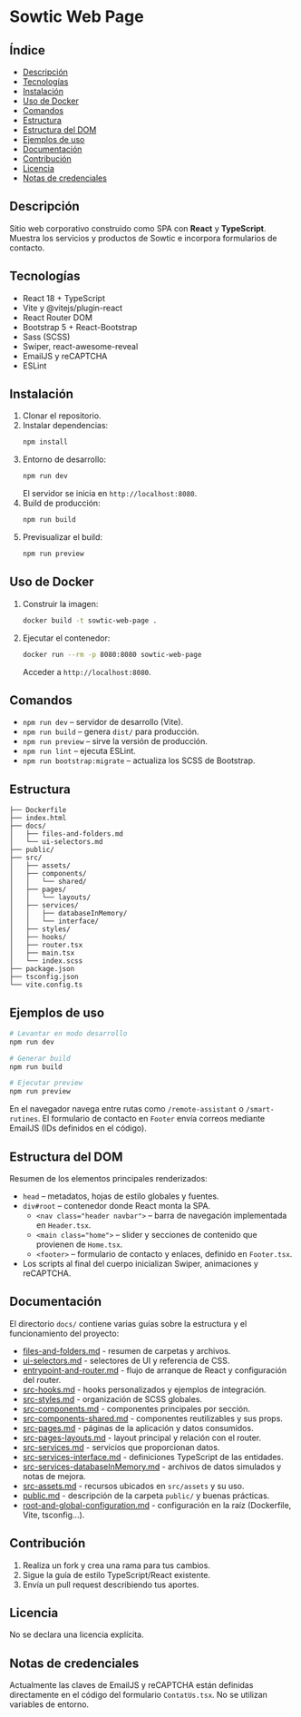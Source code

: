 # Sowtic Web Page

## Índice
- [Descripción](#descripción)
- [Tecnologías](#tecnologías)
- [Instalación](#instalación)
- [Uso de Docker](#uso-de-docker)
- [Comandos](#comandos)
- [Estructura](#estructura)
- [Estructura del DOM](#estructura-del-dom)
- [Ejemplos de uso](#ejemplos-de-uso)
- [Documentación](#documentación)
- [Contribución](#contribución)
- [Licencia](#licencia)
- [Notas de credenciales](#notas-de-credenciales)
## Descripción
Sitio web corporativo construido como SPA con **React** y **TypeScript**. Muestra los servicios y productos de Sowtic e incorpora formularios de contacto.
## Tecnologías
- React 18 + TypeScript
- Vite y @vitejs/plugin-react
- React Router DOM
- Bootstrap 5 + React-Bootstrap
- Sass (SCSS)
- Swiper, react-awesome-reveal
- EmailJS y reCAPTCHA
- ESLint

## Instalación
1. Clonar el repositorio.
2. Instalar dependencias:
   ```bash
   npm install
   ```
3. Entorno de desarrollo:
   ```bash
   npm run dev
   ```
   El servidor se inicia en `http://localhost:8080`.
4. Build de producción:
   ```bash
   npm run build
   ```
5. Previsualizar el build:
   ```bash
   npm run preview
   ```

## Uso de Docker
1. Construir la imagen:
   ```bash
   docker build -t sowtic-web-page .
   ```
2. Ejecutar el contenedor:
   ```bash
   docker run --rm -p 8080:8080 sowtic-web-page
   ```
   Acceder a `http://localhost:8080`.

## Comandos
- `npm run dev` – servidor de desarrollo (Vite).
- `npm run build` – genera `dist/` para producción.
- `npm run preview` – sirve la versión de producción.
- `npm run lint` – ejecuta ESLint.
- `npm run bootstrap:migrate` – actualiza los SCSS de Bootstrap.

## Estructura
```text
├── Dockerfile
├── index.html
├── docs/
│   ├── files-and-folders.md
│   └── ui-selectors.md
├── public/
├── src/
│   ├── assets/
│   ├── components/
│   │   └── shared/
│   ├── pages/
│   │   └── layouts/
│   ├── services/
│   │   ├── databaseInMemory/
│   │   └── interface/
│   ├── styles/
│   ├── hooks/
│   ├── router.tsx
│   ├── main.tsx
│   └── index.scss
├── package.json
├── tsconfig.json
└── vite.config.ts
```

## Ejemplos de uso
```bash
# Levantar en modo desarrollo
npm run dev

# Generar build
npm run build

# Ejecutar preview
npm run preview
```
En el navegador navega entre rutas como `/remote-assistant` o `/smart-rutines`. El formulario de contacto en `Footer` envía correos mediante EmailJS (IDs definidos en el código).

## Estructura del DOM
Resumen de los elementos principales renderizados:

- `head` – metadatos, hojas de estilo globales y fuentes.
- `div#root` – contenedor donde React monta la SPA.
  - `<nav class="header navbar">` – barra de navegación implementada en `Header.tsx`.
  - `<main class="home">` – slider y secciones de contenido que provienen de `Home.tsx`.
  - `<footer>` – formulario de contacto y enlaces, definido en `Footer.tsx`.
- Los scripts al final del cuerpo inicializan Swiper, animaciones y reCAPTCHA.

## Documentación
El directorio `docs/` contiene varias guías sobre la estructura y el funcionamiento del proyecto:
- [files-and-folders.md](docs/files-and-folders.md) - resumen de carpetas y archivos.
- [ui-selectors.md](docs/ui-selectors.md) - selectores de UI y referencia de CSS.
- [entrypoint-and-router.md](docs/entrypoint-and-router.md) - flujo de arranque de React y configuración del router.
- [src-hooks.md](docs/src-hooks.md) - hooks personalizados y ejemplos de integración.
- [src-styles.md](docs/src-styles.md) - organización de SCSS globales.
- [src-components.md](docs/src-components.md) - componentes principales por sección.
- [src-components-shared.md](docs/src-components-shared.md) - componentes reutilizables y sus props.
- [src-pages.md](docs/src-pages.md) - páginas de la aplicación y datos consumidos.
- [src-pages-layouts.md](docs/src-pages-layouts.md) - layout principal y relación con el router.
- [src-services.md](docs/src-services.md) - servicios que proporcionan datos.
- [src-services-interface.md](docs/src-services-interface.md) - definiciones TypeScript de las entidades.
- [src-services-databaseInMemory.md](docs/src-services-databaseInMemory.md) - archivos de datos simulados y notas de mejora.
- [src-assets.md](docs/src-assets.md) - recursos ubicados en `src/assets` y su uso.
- [public.md](docs/public.md) - descripción de la carpeta `public/` y buenas prácticas.
- [root-and-global-configuration.md](docs/root-and-global-configuration.md) - configuración en la raíz (Dockerfile, Vite, tsconfig...).

## Contribución
1. Realiza un fork y crea una rama para tus cambios.
2. Sigue la guía de estilo TypeScript/React existente.
3. Envía un pull request describiendo tus aportes.

## Licencia
No se declara una licencia explícita.

## Notas de credenciales
Actualmente las claves de EmailJS y reCAPTCHA están definidas directamente en el código del formulario `ContatUs.tsx`. No se utilizan variables de entorno.

